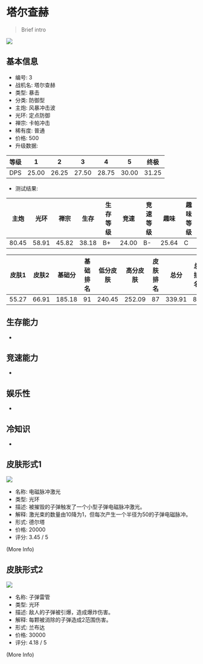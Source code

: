 # 塔尔查赫

> Brief intro

<img src="/ships/ship_3.png" style={{zoom:1}}/>

## 基本信息

- 编号: 3
- 战机名: 塔尔查赫
- 类型: 暴击
- 分类: 防御型
- 主炮: 风暴冲击波
- 光环: 定点防御
- 禅宗: 卡帕冲击
- 稀有度: 普通
- 价格: 500
- 升级数据: 

| 等级 | 1 | 2 | 3 | 4 | 5 | 终极 |
|--|--|--|--|--|--|--|
| DPS | 25.00 | 26.25 | 27.50 | 28.75 | 30.00 | 31.25 |

- 测试结果: 

| 主炮 | 光环 | 禅宗 | 生存 | 生存等级 | 竞速 | 竞速等级 | 趣味 | 趣味等级 |
|--|--|--|--|--|--|--|--|--|
| 80.45 | 58.91 | 45.82 | 38.18 | B+ | 24.00 | B- | 25.64 | C |

| 皮肤1 | 皮肤2 | 基础分 | 基础排名 | 低分皮肤 | 高分皮肤 | 皮肤排名 | 总分 | 总排名 |
|--|--|--|--|--|--|--|--|--|
| 55.27 | 66.91 | 185.18 | 91 | 240.45 | 252.09 | 87 | 339.91 | 83 |

## 生存能力

-

## 竞速能力

-

## 娱乐性

-

## 冷知识

-

## 皮肤形式1

<img src="/ships/ship_3_apex_1.png" style={{zoom:1}}/>

- 名称: 电磁脉冲激光
- 类型: 光环
- 描述: 被摧毁的子弹触发了一个小型子弹电磁脉冲激光。
- 解释: 激光束的数量由10降为1，但每次产生一个半径为50的子弹电磁脉冲。
- 形式: 德尔塔
- 价格: 20000
- 评分: 3.45 / 5

(More Info)

## 皮肤形式2

<img src="/ships/ship_3_apex_2.png" style={{zoom:1}}/>

- 名称: 子弹雷管
- 类型: 光环
- 描述: 敌人的子弹被引爆，造成爆炸伤害。
- 解释: 每颗被消除的子弹造成2范围伤害。
- 形式: 兰布达
- 价格: 30000
- 评分: 4.18 / 5

(More Info)
